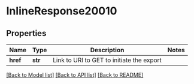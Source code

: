 # InlineResponse20010

## Properties
Name | Type | Description | Notes
------------ | ------------- | ------------- | -------------
**href** | **str** | Link to URI to GET to initiate the export | 

[[Back to Model list]](../README.md#documentation-for-models) [[Back to API list]](../README.md#documentation-for-api-endpoints) [[Back to README]](../README.md)


